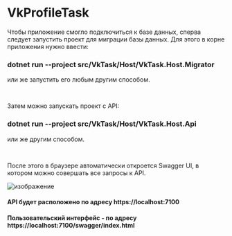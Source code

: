 # VkProfileTask

Чтобы приложение смогло подключиться к базе данных, сперва следует запустить проект для миграции базы данных. Для этого в корне приложения нужно ввести:
### dotnet run --project src/VkTask/Host/VkTask.Host.Migrator 
или же запустить его любым другим способом.

<pre>

</pre>

Затем можно запускать проект с API:
### dotnet run --project src/VkTask/Host/VkTask.Host.Api
или же другим способом.

<pre>

</pre>

После этого в браузере автоматически откроется Swagger UI, в котором можно совершать все запросы к API. 

![изображение](https://github.com/Asphalteight/VkProfileTask/assets/128236389/65f130cc-2f0b-48f3-addb-d51909d32e2c)

#### API будет расположено по адресу https://localhost:7100
#### Пользовательский интерфейс - по адресу https://localhost:7100/swagger/index.html
